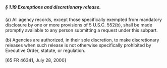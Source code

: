 ##### § 1.19 Exemptions and discretionary release. #####

(a) All agency records, except those specifically exempted from mandatory disclosure by one or more provisions of 5 U.S.C. 552(b), shall be made promptly available to any person submitting a request under this subpart.

(b) Agencies are authorized, in their sole discretion, to make discretionary releases when such release is not otherwise specifically prohibited by Executive Order, statute, or regulation.

[65 FR 46341, July 28, 2000]